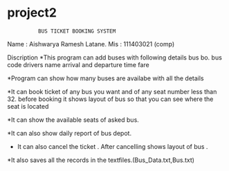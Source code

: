 # project2

              BUS TICKET BOOKING SYSTEM


Name : Aishwarya Ramesh Latane.
Mis  : 111403021 (comp)

Discription
 *This program can add buses with following details
 	bus bo.
 	bus code
 	drivers name
 	arrival and departure time
 	fare
 	
 *Program can show how many buses are availabe with all the details
 
 *It can book ticket of any bus you want and of any seat number less than 32. before booking it shows layout of bus so that you can see where the seat is located
 
 *It can show the available seats of asked bus.
 
 *It can also show daily report of bus depot.
 
 * It can also cancel the ticket . After cancelling shows layout of bus .
 
 *It also saves all the records in the textfiles.(Bus_Data.txt,Bus.txt)
